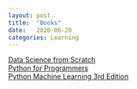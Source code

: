 ```yaml
---
layout: post
title:  "Books"
date:   2020-06-20
categories: Learning
---
```


<a href = "https://learning.oreilly.com/library/view/data-science-from/9781492041122/">Data Science from Scratch
<br>
  <a href = "https://learning.oreilly.com/library/view/python-for-programmers/9780135231364/">Python for Programmers
<br>
    <a href = "https://learning.oreilly.com/library/view/python-machine-learning/9781789955750/">Python Machine Learning 3rd Edition
